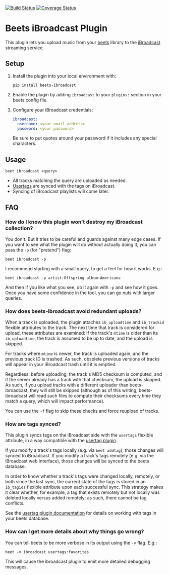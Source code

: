 [![Build Status](https://api.travis-ci.com/ctrueden/beets-ibroadcast.svg?branch=master)](https://travis-ci.com/github/ctrueden/beets-ibroadcast)
[![Coverage Status](https://coveralls.io/repos/github/ctrueden/beets-ibroadcast/badge.svg?branch=master)](https://coveralls.io/github/ctrueden/beets-ibroadcast?branch=master)

# Beets iBroadcast Plugin

This plugin lets you upload music from your [beets](https://beets.io)
library to the [iBroadcast](https://www.ibroadcast.com/) streaming service.

## Setup

1. Install the plugin into your local environment with:
   ```
   pip install beets-ibroadcast
   ```

2. Enable the plugin by adding `ibroadcast` to your `plugins:` section
   in your beets config file.

3. Configure your iBroadcast credentials:
   ```yaml
   ibroadcast:
     username: <your email address>
     password: <your password>
   ```
   Be sure to put quotes around your password if it includes any special characters.

## Usage

```
beet ibroadcast <query>
```

- All tracks matching the query are uploaded as needed.
- [Usertags][1] are synced with the tags on iBroadcast.
- Syncing of iBroadcast playlists will come later.

## FAQ

### How do I know this plugin won't destroy my iBroadcast collection?

You don't. But it tries to be careful and guards against many edge cases.
If you want to see what the plugin will do without actually doing it, you can
pass the `-p` (for "pretend") flag:

```
beet ibroadcast -p
```

I recommend starting with a small query, to get a feel for how it works. E.g.:

```
beet ibroadcast -p artist:Offspring album:Americana
```

And then if you like what you see, do it again with `-p` and see how it goes.
Once you have some confidence in the tool, you can go nuts with larger queries.

### How does beets-ibroadcast avoid redundant uploads?

When a track is uploaded, the plugin attaches `ib_uploadtime` and `ib_trackid`
flexible attributes to the track. The next time that track is considered for
upload, these attributes are examined: if the track's `mtime` is older than its
`ib_uploadtime`, the track is assumed to be up to date, and the upload is
skipped.

For tracks where `mtime` is newer, the track is uploaded again, and the
previous track ID is trashed. As such, obsolete previous versions of tracks
will appear in your iBroadcast trash until it is emptied.

Regardless: before uploading, the track's MD5 checksum is computed, and if the
server already has a track with that checksum, the upload is skipped. As such,
if you upload tracks with a different uploader than beets-ibroadcast, they will
still be skipped (although as of this writing, beets-ibroadcast will read such
files to compute their checksums every time they match a query, which will
impact performance).

You can use the `-f` flag to skip these checks and force reupload of tracks.

### How are tags synced?

This plugin syncs tags on the iBroadcast side with the `usertags` flexible
attribute, in a way compatible with the [usertag plugin][1].

If you modify a track's tags locally (e.g. via `beet addtag`), those changes
will synced to iBroadcast. If you modify a track's tags remotely (e.g. via the
iBroadcast web interface), those changes will be synced to the beets database.

In order to know whether a track's tags were changed locally, remotely, or
both since the last sync, the current state of the tags is stored in an
`ib_tagids` flexible attribute upon each successful sync. This strategy makes
it clear whether, for example, a tag that exists remotely but not locally was
deleted locally versus added remotely; as such, there cannot be tag conflicts.

See the [usertag plugin documentation][1] for details on working with tags in
your beets database.

### How can I get more details about why things go wrong?

You can tell beets to be more verbose in its output using the `-v` flag. E.g.:

```
beet -v ibroadcast usertags:favorites
```

This will cause the ibroadcast plugin to emit more detailed debugging messages.

[1]: https://github.com/igordertigor/beets-usertag
